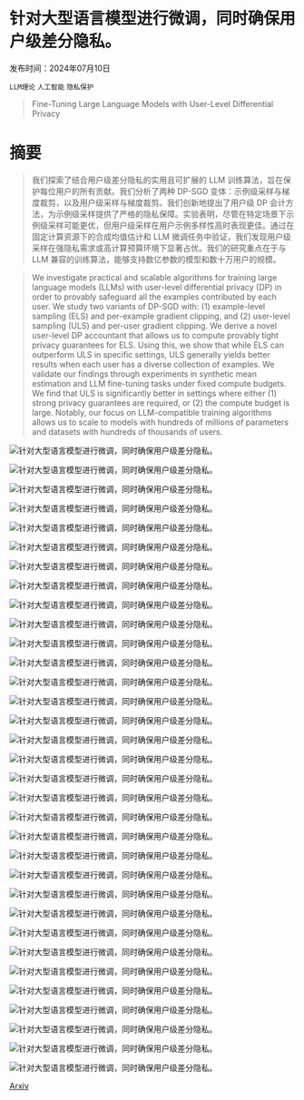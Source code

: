 # 针对大型语言模型进行微调，同时确保用户级差分隐私。

发布时间：2024年07月10日

`LLM理论` `人工智能` `隐私保护`

> Fine-Tuning Large Language Models with User-Level Differential Privacy

# 摘要

> 我们探索了结合用户级差分隐私的实用且可扩展的 LLM 训练算法，旨在保护每位用户的所有贡献。我们分析了两种 DP-SGD 变体：示例级采样与梯度裁剪，以及用户级采样与梯度裁剪。我们创新地提出了用户级 DP 会计方法，为示例级采样提供了严格的隐私保障。实验表明，尽管在特定场景下示例级采样可能更优，但用户级采样在用户示例多样性高时表现更佳。通过在固定计算资源下的合成均值估计和 LLM 微调任务中验证，我们发现用户级采样在强隐私需求或高计算预算环境下显著占优。我们的研究重点在于与 LLM 兼容的训练算法，能够支持数亿参数的模型和数十万用户的规模。

> We investigate practical and scalable algorithms for training large language models (LLMs) with user-level differential privacy (DP) in order to provably safeguard all the examples contributed by each user. We study two variants of DP-SGD with: (1) example-level sampling (ELS) and per-example gradient clipping, and (2) user-level sampling (ULS) and per-user gradient clipping. We derive a novel user-level DP accountant that allows us to compute provably tight privacy guarantees for ELS. Using this, we show that while ELS can outperform ULS in specific settings, ULS generally yields better results when each user has a diverse collection of examples. We validate our findings through experiments in synthetic mean estimation and LLM fine-tuning tasks under fixed compute budgets. We find that ULS is significantly better in settings where either (1) strong privacy guarantees are required, or (2) the compute budget is large. Notably, our focus on LLM-compatible training algorithms allows us to scale to models with hundreds of millions of parameters and datasets with hundreds of thousands of users.

![针对大型语言模型进行微调，同时确保用户级差分隐私。](../../../paper_images/2407.07737/x1.png)

![针对大型语言模型进行微调，同时确保用户级差分隐私。](../../../paper_images/2407.07737/x2.png)

![针对大型语言模型进行微调，同时确保用户级差分隐私。](../../../paper_images/2407.07737/x3.png)

![针对大型语言模型进行微调，同时确保用户级差分隐私。](../../../paper_images/2407.07737/x4.png)

![针对大型语言模型进行微调，同时确保用户级差分隐私。](../../../paper_images/2407.07737/x5.png)

![针对大型语言模型进行微调，同时确保用户级差分隐私。](../../../paper_images/2407.07737/x6.png)

![针对大型语言模型进行微调，同时确保用户级差分隐私。](../../../paper_images/2407.07737/x7.png)

![针对大型语言模型进行微调，同时确保用户级差分隐私。](../../../paper_images/2407.07737/x8.png)

![针对大型语言模型进行微调，同时确保用户级差分隐私。](../../../paper_images/2407.07737/x9.png)

![针对大型语言模型进行微调，同时确保用户级差分隐私。](../../../paper_images/2407.07737/x10.png)

![针对大型语言模型进行微调，同时确保用户级差分隐私。](../../../paper_images/2407.07737/x11.png)

![针对大型语言模型进行微调，同时确保用户级差分隐私。](../../../paper_images/2407.07737/x12.png)

![针对大型语言模型进行微调，同时确保用户级差分隐私。](../../../paper_images/2407.07737/x13.png)

![针对大型语言模型进行微调，同时确保用户级差分隐私。](../../../paper_images/2407.07737/x14.png)

![针对大型语言模型进行微调，同时确保用户级差分隐私。](../../../paper_images/2407.07737/x15.png)

![针对大型语言模型进行微调，同时确保用户级差分隐私。](../../../paper_images/2407.07737/x16.png)

![针对大型语言模型进行微调，同时确保用户级差分隐私。](../../../paper_images/2407.07737/x17.png)

![针对大型语言模型进行微调，同时确保用户级差分隐私。](../../../paper_images/2407.07737/x18.png)

![针对大型语言模型进行微调，同时确保用户级差分隐私。](../../../paper_images/2407.07737/x19.png)

![针对大型语言模型进行微调，同时确保用户级差分隐私。](../../../paper_images/2407.07737/x20.png)

![针对大型语言模型进行微调，同时确保用户级差分隐私。](../../../paper_images/2407.07737/x21.png)

![针对大型语言模型进行微调，同时确保用户级差分隐私。](../../../paper_images/2407.07737/x22.png)

![针对大型语言模型进行微调，同时确保用户级差分隐私。](../../../paper_images/2407.07737/x23.png)

![针对大型语言模型进行微调，同时确保用户级差分隐私。](../../../paper_images/2407.07737/x24.png)

![针对大型语言模型进行微调，同时确保用户级差分隐私。](../../../paper_images/2407.07737/x25.png)

![针对大型语言模型进行微调，同时确保用户级差分隐私。](../../../paper_images/2407.07737/x26.png)

![针对大型语言模型进行微调，同时确保用户级差分隐私。](../../../paper_images/2407.07737/x27.png)

![针对大型语言模型进行微调，同时确保用户级差分隐私。](../../../paper_images/2407.07737/x28.png)

![针对大型语言模型进行微调，同时确保用户级差分隐私。](../../../paper_images/2407.07737/x29.png)

![针对大型语言模型进行微调，同时确保用户级差分隐私。](../../../paper_images/2407.07737/x30.png)

![针对大型语言模型进行微调，同时确保用户级差分隐私。](../../../paper_images/2407.07737/x31.png)

![针对大型语言模型进行微调，同时确保用户级差分隐私。](../../../paper_images/2407.07737/x32.png)

![针对大型语言模型进行微调，同时确保用户级差分隐私。](../../../paper_images/2407.07737/x33.png)

[Arxiv](https://arxiv.org/abs/2407.07737)